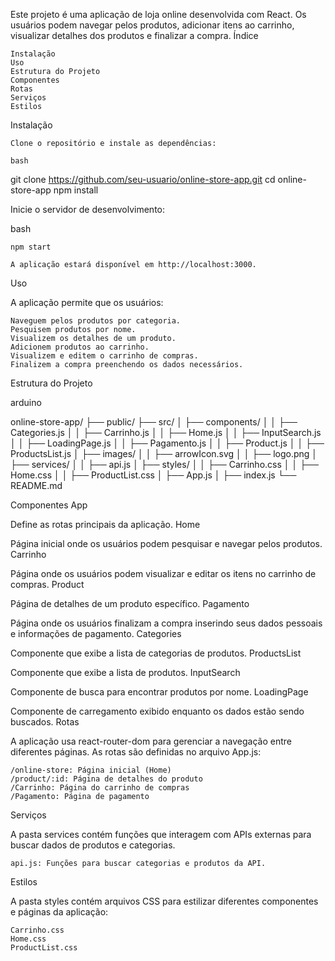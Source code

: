 Este projeto é uma aplicação de loja online desenvolvida com React. Os usuários podem navegar pelos produtos, adicionar itens ao carrinho, visualizar detalhes dos produtos e finalizar a compra.
Índice

    Instalação
    Uso
    Estrutura do Projeto
    Componentes
    Rotas
    Serviços
    Estilos

Instalação

    Clone o repositório e instale as dependências:

    bash

git clone https://github.com/seu-usuario/online-store-app.git
cd online-store-app
npm install

Inicie o servidor de desenvolvimento:

bash

    npm start

    A aplicação estará disponível em http://localhost:3000.

Uso

A aplicação permite que os usuários:

    Naveguem pelos produtos por categoria.
    Pesquisem produtos por nome.
    Visualizem os detalhes de um produto.
    Adicionem produtos ao carrinho.
    Visualizem e editem o carrinho de compras.
    Finalizem a compra preenchendo os dados necessários.

Estrutura do Projeto

arduino

online-store-app/
├── public/
├── src/
│   ├── components/
│   │   ├── Categories.js
│   │   ├── Carrinho.js
│   │   ├── Home.js
│   │   ├── InputSearch.js
│   │   ├── LoadingPage.js
│   │   ├── Pagamento.js
│   │   ├── Product.js
│   │   ├── ProductsList.js
│   ├── images/
│   │   ├── arrowIcon.svg
│   │   ├── logo.png
│   ├── services/
│   │   ├── api.js
│   ├── styles/
│   │   ├── Carrinho.css
│   │   ├── Home.css
│   │   ├── ProductList.css
│   ├── App.js
│   ├── index.js
└── README.md

Componentes
App

Define as rotas principais da aplicação.
Home

Página inicial onde os usuários podem pesquisar e navegar pelos produtos.
Carrinho

Página onde os usuários podem visualizar e editar os itens no carrinho de compras.
Product

Página de detalhes de um produto específico.
Pagamento

Página onde os usuários finalizam a compra inserindo seus dados pessoais e informações de pagamento.
Categories

Componente que exibe a lista de categorias de produtos.
ProductsList

Componente que exibe a lista de produtos.
InputSearch

Componente de busca para encontrar produtos por nome.
LoadingPage

Componente de carregamento exibido enquanto os dados estão sendo buscados.
Rotas

A aplicação usa react-router-dom para gerenciar a navegação entre diferentes páginas. As rotas são definidas no arquivo App.js:

    /online-store: Página inicial (Home)
    /product/:id: Página de detalhes do produto
    /Carrinho: Página do carrinho de compras
    /Pagamento: Página de pagamento

Serviços

A pasta services contém funções que interagem com APIs externas para buscar dados de produtos e categorias.

    api.js: Funções para buscar categorias e produtos da API.

Estilos

A pasta styles contém arquivos CSS para estilizar diferentes componentes e páginas da aplicação:

    Carrinho.css
    Home.css
    ProductList.css
